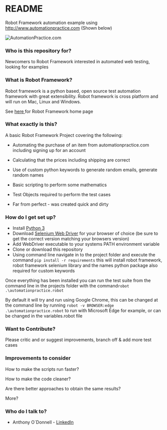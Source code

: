 # README #

Robot Framework automation example using http://www.automationpractice.com (Shown below)

![AutomationPractice.com](http://tinyimg.io/i/TL2x0eg.png)

### Who is this repository for? ###

Newcomers to Robot Framework interested in automated web testing, looking for examples

### What is Robot Framework? ###

Robot framework is a python based, open source test automation framework with great extensibility. Robot framework is cross platform and will run on Mac, Linux and Windows. 

See [here ](https://robotframework.org/)for Robot Framework home page


### What exactly is this? ###

A basic Robot Framework Project covering the following:

* Automating the purchase of an item from automationpractice.com including signing up for an account

* Calculating that the prices including shipping are correct

* Use of custom python keywords to generate random emails, generate random names 

* Basic scripting to perform some mathematics

* Test Objects required to perform the test cases

* Far from perfect - was created quick and dirty


### How do I get set up? ###

* Install [Python 3](https://python.org/)
* Download [Selenium Web Driver](https://seleniumhq.org/) for your browser of choice (be sure to get the correct version matching your browsers version)
* Add WebDriver executable to your systems PATH environment variable 
* Clone or download this repository
* Using command line navigate in to the project folder and execute the command ```pip install -r requirements``` this will install robot framework, robot framework selenium library and the names python package also required for custom keywords

Once everything has been installed you can run the test suite from the command line in the projects folder with the command```robot .\automationpractice.robot``` 

By default it will try and run using Google Chrome, this can be changed at the command line by running ```robot -v BROWSER:edge .\automationpractice.robot``` to run with Microsoft Edge for example, or can be changed in the variables.robot file



### Want to Contribute? ###

Please critic and or suggest improvements, branch off & add more test cases


### Improvements to consider ###

How to make the scripts run faster?

How to make the code cleaner?

Are there better approaches to obtain the same results?

More?


### Who do I talk to? ###

* Anthony O`Donnell - [LinkedIn](https://www.linkedin.com/in/anthonyodonnell)
